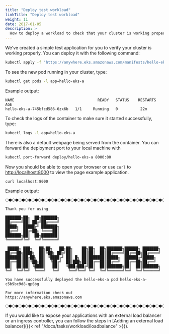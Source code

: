 ```yaml
---
title: "Deploy test workload"
linkTitle: "Deploy test workload"
weight: 11
date: 2017-01-05
description: >
  How to deploy a workload to check that your cluster is working properly
---
```


We've created a simple test application for you to verify your cluster is working properly.
You can deploy it with the following command:

```bash
kubectl apply -f "https://anywhere.eks.amazonaws.com/manifests/hello-eks-a.yaml"
```

To see the new pod running in your cluster, type:

```bash
kubectl get pods -l app=hello-eks-a
```

Example output:
```
NAME                                     READY   STATUS    RESTARTS   AGE
hello-eks-a-745bfcd586-6zx6b   1/1     Running   0          22m
```

To check the logs of the container to make sure it started successfully, type:

```bash
kubectl logs -l app=hello-eks-a
```

There is also a default webpage being served from the container.
You can forward the deployment port to your local machine with

```bash
kubectl port-forward deploy/hello-eks-a 8000:80
```

Now you should be able to open your browser or use `curl` to [http://localhost:8000](http://localhost:8000) to view the page example application.

```bash
curl localhost:8000
```

Example output:

```
⬡⬢⬡⬢⬡⬢⬡⬢⬡⬢⬡⬢⬡⬢⬡⬢⬡⬢⬡⬢⬡⬢⬡⬢⬡⬢⬡⬢⬡⬢⬡⬢⬡⬢⬡⬢⬡⬢⬡⬢⬡⬢⬡⬢⬡⬢⬡⬢⬡⬢⬡⬢⬡⬢⬡⬢⬡⬢⬡⬢⬡⬢⬡⬢

Thank you for using

███████╗██╗  ██╗███████╗
██╔════╝██║ ██╔╝██╔════╝
█████╗  █████╔╝ ███████╗
██╔══╝  ██╔═██╗ ╚════██║
███████╗██║  ██╗███████║
╚══════╝╚═╝  ╚═╝╚══════╝

 █████╗ ███╗   ██╗██╗   ██╗██╗    ██╗██╗  ██╗███████╗██████╗ ███████╗
██╔══██╗████╗  ██║╚██╗ ██╔╝██║    ██║██║  ██║██╔════╝██╔══██╗██╔════╝
███████║██╔██╗ ██║ ╚████╔╝ ██║ █╗ ██║███████║█████╗  ██████╔╝█████╗  
██╔══██║██║╚██╗██║  ╚██╔╝  ██║███╗██║██╔══██║██╔══╝  ██╔══██╗██╔══╝  
██║  ██║██║ ╚████║   ██║   ╚███╔███╔╝██║  ██║███████╗██║  ██║███████╗
╚═╝  ╚═╝╚═╝  ╚═══╝   ╚═╝    ╚══╝╚══╝ ╚═╝  ╚═╝╚══════╝╚═╝  ╚═╝╚══════╝

You have successfully deployed the hello-eks-a pod hello-eks-a-c5b9bc9d8-qp6bg

For more information check out
https://anywhere.eks.amazonaws.com

⬡⬢⬡⬢⬡⬢⬡⬢⬡⬢⬡⬢⬡⬢⬡⬢⬡⬢⬡⬢⬡⬢⬡⬢⬡⬢⬡⬢⬡⬢⬡⬢⬡⬢⬡⬢⬡⬢⬡⬢⬡⬢⬡⬢⬡⬢⬡⬢⬡⬢⬡⬢⬡⬢⬡⬢⬡⬢⬡⬢⬡⬢⬡⬢
```

If you would like to expose your applications with an external load balancer or an ingress controller, you can follow the steps in [Adding an external load balancer]({{< ref "/docs/tasks/workload/loadbalance" >}}).

